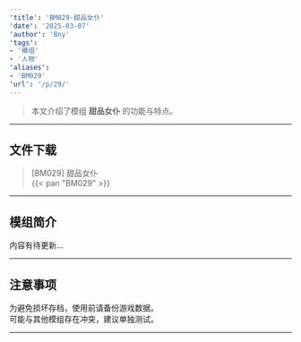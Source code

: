 ```yaml
---
'title': 'BM029-甜品女仆'
'date': '2025-03-07'
'author': 'Bny'
'tags':
- '模组'
- '人物'
'aliases':
- 'BM029'
'url': '/p/29/'
---
```


> 本文介绍了模组 **甜品女仆** 的功能与特点。

---

## 文件下载

> [BM029] 甜品女仆  
{{< pan "BM029" >}}  

---

## 模组简介

>  
内容有待更新...  

---

## 注意事项

>  
为避免损坏存档，使用前请备份游戏数据。  
可能与其他模组存在冲突，建议单独测试。  

---

